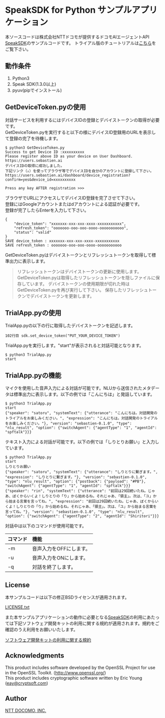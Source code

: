 # SpeakSDK for Python サンプルアプリケーション
本ソースコードは株式会社NTTドコモが提供するドコモAIエージェントAPI [SpeakSDK](https://github.com/docomoDeveloperSupport/speak-python-sdk)のサンプルコードです。
トライアル版のチュートリアルは[こちら](https://github.com/docomoDeveloperSupport/speak-python-sample/tree/trial/PythonSDK_Tutorial.pdf)をご覧下さい。

## 動作条件
1. Python3
1. Speak SDK(1.3.0以上)
1. pyuv(pipでインストール)

## GetDeviceToken.pyの使用
対話サービスを利用するにはデバイスIDの登録とデバイストークンの取得が必要です。  
GetDeviceToken.pyを実行すると以下の様にデバイスID登録用のURLを表示して登録の完了を待機します。

```
$ python3 GetDeviceToken.py
Success to get Device ID :xxxxxxxxxx
Please register above ID as your device on User Dashboard. https://users.sebastien.ai
デバイスIDの取得に成功しました。
下記リンク（↓）を使ってブラウザ等でデバイスIDを自分のアカウントに登録して下さい。
https://users.sebastien.ai/dashboard/device_registration?confirm=yes&device_id=xxxxxxxxxx

Press any key AFTER registration >>>
```

ブラウザでURLにアクセスしてデバイスID登録を完了させて下さい。  
登録にはGoogleアカウントまたはdアカウントによる認証が必要です。  
登録が完了したらEnterを入力して下さい。

```
{
    "device_token": "xxxxxxx-xxx-xxx-xxxx-xxxxxxxxxxx",
    "refresh_token": "ooooooo-ooo-ooo-oooo-ooooooooooo",
    "status": "valid"
}
SAVE device_token : xxxxxxx-xxx-xxx-xxxx-xxxxxxxxxxx
SAVE refresh_token : ooooooo-ooo-ooo-oooo-ooooooooooo
```

GetDeviceToken.pyはデバイストークンとリフレッシュトークンを取得して標準出力に表示します。

> リフレッシュトークンはデバイストークンの更新に使用します。  
GetDeviceToken.pyは取得したリフレッシュトークンを隠しファイルに保存しています。
デバイストークンの使用期限が切れた時はGetDeviceToken.pyを再び実行して下さい。
保存したリフレッシュトークンでデバイストークンを更新します。

## TrialApp.pyの使用
TrialApp.pyの以下の行に取得したデバイストークンを記述します。

```
102行目 sdk.set_device_token("PUT_YOUR_DEVICE_TOKEN")

```
TrialApp.pyを実行します。"start"が表示されると対話可能となります。

```
$ python3 TrialApp.py
start

```

## TrialApp.pyの機能
マイクを使用した音声入力による対話が可能です。NLUから送信されたメタデータは標準出力に表示します。以下の例では「こんにちは」と発話しています。

```
$ python3 TrialApp.py
start
{"speaker": "satoru", "systemText": {"utterance": "こんにちは。対話開発のトライアルをお楽しみください。", "expression": "こんにちは。対話開発のトライアルをお楽しみください。"}, "version": "sebastien-0.1.0", "type": "nlu_result", "option": {"switchAgent": {"agentType": "1", "agentId": "spftalk"}}}
```

テキスト入力による対話が可能です。以下の例では「しりとりお願い」と入力しています。

```
$ python3 TrialApp.py
start
しりとりお願い
{"speaker": "satoru", "systemText": {"utterance": "しりとりに繋ぎます。", "expression": "しりとりに繋ぎます。"}, "version": "sebastien-0.1.0", "type": "nlu_result", "option": {"postback": {"payload": "#PB"}, "switchAgent": {"agentType": "1", "agentId": "spftalk"}}}
{"speaker": "rin", "systemText": {"utterance": "前回は29回続いたね。じゃあ、ぼくからいくよ！しりとりの「り」から始めるね。それじゃあ、「領主」。次は、「ユ」から始まる言葉を言ってね。", "expression": "前回は29回続いたね。じゃあ、ぼくからいくよ！しりとりの「り」から始めるね。それじゃあ、「領主」。次は、「ユ」から始まる言葉を言ってね。"}, "version": "sebastien-0.1.0", "type": "nlu_result", "option": {"switchAgent": {"agentType": "2", "agentId": "Shiritori"}}}
```

対話中は以下のコマンドが使用可能です。

| コマンド | 機能 |
| :----- | :--- |
| -m | 音声入力をOFFにします。 |
| -u | 音声入力をONにします。 |
| -q | 対話を終了します。 |

## License
本サンプルコードは以下の修正BSDライセンスが適用されます。

[LICENSE.txt](/LICENSE.txt)

また本サンプルアプリケーションの動作に必要となる[SpeakSDK](https://github.com/docomoDeveloperSupport/speak-python-sdk)の利用にあたっては下記ソフトウェア開発キットの利用に関する規約が適用されます。規約をご確認のうえ利用をお願いいたします。

[ソフトウェア開発キットの利用に関する規約](https://github.com/docomoDeveloperSupport/speak-python-sdk/blob/master/LICENSE.md)

## Acknowledgments
This product includes software developed by the OpenSSL Project for use in the OpenSSL Toolkit. (http://www.openssl.org/)  
This product includes cryptographic software written by Eric Young (eay@cryptsoft.com)

## Author
[NTT DOCOMO, INC.](https://docs.sebastien.ai/)
